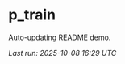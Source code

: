 # p_train

Auto-updating README demo.

<!--START_SECTION:status-->
_Last run: 2025-10-08 16:29 UTC_
<!--END_SECTION:status-->
















































































































































































































































































































































































































































































































































































































































































































































































































































































































































































































































































